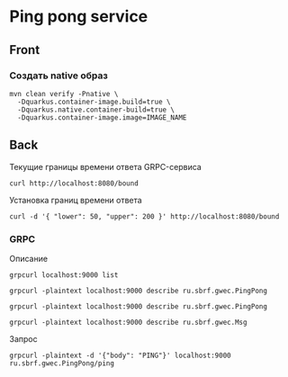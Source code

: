 # Ping pong service

## Front

### Создать native образ

```shell
mvn clean verify -Pnative \
  -Dquarkus.container-image.build=true \
  -Dquarkus.native.container-build=true \
  -Dquarkus.container-image.image=IMAGE_NAME
```

## Back

Текущие границы времени ответа GRPC-сервиса

```shell
curl http://localhost:8080/bound
```

Установка границ времени ответа

```shell
curl -d '{ "lower": 50, "upper": 200 }' http://localhost:8080/bound
```

### GRPC

Описание

```shell
grpcurl localhost:9000 list

grpcurl -plaintext localhost:9000 describe ru.sbrf.gwec.PingPong

grpcurl -plaintext localhost:9000 describe ru.sbrf.gwec.PingPong

grpcurl -plaintext localhost:9000 describe ru.sbrf.gwec.Msg
```

Запрос

```shell
grpcurl -plaintext -d '{"body": "PING"}' localhost:9000 ru.sbrf.gwec.PingPong/ping
```